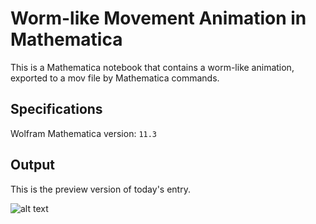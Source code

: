 # Worm-like Movement Animation in Mathematica

This is a Mathematica notebook that contains a worm-like animation, exported to a mov file by Mathematica commands.

## Specifications

Wolfram Mathematica version: `11.3`

## Output

This is the preview version of today's entry.

![alt text](https://github.com/the-other-mariana/code-journal/blob/master/worm/test.gif)<br />

